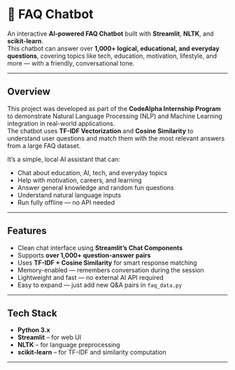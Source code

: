# 💬 FAQ Chatbot

An interactive **AI-powered FAQ Chatbot** built with **Streamlit**, **NLTK**, and **scikit-learn**.  
This chatbot can answer over **1,000+ logical, educational, and everyday questions**, covering topics like tech, education, motivation, lifestyle, and more — with a friendly, conversational tone.

---

## Overview

This project was developed as part of the **CodeAlpha Internship Program** to demonstrate Natural Language Processing (NLP) and Machine Learning integration in real-world applications.  
The chatbot uses **TF-IDF Vectorization** and **Cosine Similarity** to understand user questions and match them with the most relevant answers from a large FAQ dataset.

It’s a simple, local AI assistant that can:

-  Chat about education, AI, tech, and everyday topics  
-  Help with motivation, careers, and learning  
-  Answer general knowledge and random fun questions  
-  Understand natural language inputs  
-  Run fully offline — no API needed  

---

## Features

- Clean chat interface using **Streamlit’s Chat Components**  
- Supports **over 1,000+ question-answer pairs**  
- Uses **TF-IDF + Cosine Similarity** for smart response matching  
- Memory-enabled — remembers conversation during the session  
- Lightweight and fast — no external AI API required  
- Easy to expand — just add new Q&A pairs in `faq_data.py`  

---

## Tech Stack

- **Python 3.x**
- **Streamlit** – for web UI  
- **NLTK** – for language preprocessing  
- **scikit-learn** – for TF-IDF and similarity computation  

---



